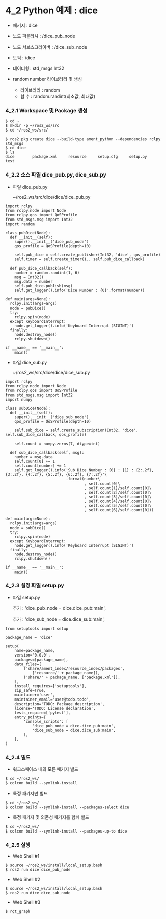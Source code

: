 # 4_2 Python 예제 :  dice 

- 패키지              : dice 
- 노드 퍼블리셔       : /dice_pub_node 
- 노드 서브스크라이버 : /dice_sub_node 
- 토픽                : /dice 
- 데이터형            : std_msgs Int32

- random number 라이브러리 및 생성

   * 라이브러리 : random
   * 함      수 : random.randint(최소값, 최대값)
   



### 4_2.1 Workspace 및 Package 생성

```
$ cd ~
$ mkdir -p ~/ros2_ws/src
$ cd ~/ros2_ws/src/

$ ros2 pkg create dice --build-type ament_python --dependencies rclpy std_msgs
$ cd dice
$ ls
dice        package.xml     resource     setup.cfg     setup.py     test

```


### 4_2.2 소스 파일  dice_pub.py, dice_sub.py 


- 파일 dice_pub.py

    ~/ros2_ws/src/dice/dice/dice_pub.py

```
import rclpy
from rclpy.node import Node 
from rclpy.qos import QoSProfile
from std_msgs.msg import Int32
import random

class pubDice(Node):
  def __init__(self):
    super().__init__('dice_pub_node')
    qos_profile = QoSProfile(depth=10)

    self.pub_dice = self.create_publisher(Int32, 'dice', qos_profile)
    self.timer = self.create_timer(1., self.pub_dice_callback)

  def pub_dice_callback(self):
    number = random.randint(1, 6)
    msg = Int32()
    msg.data = number
    self.pub_dice.publish(msg)
    self.get_logger().info('Dice Number : {0}'.format(number)) 

def main(args=None):
  rclpy.init(args=args)
  node = pubDice() 
  try:
    rclpy.spin(node)
  except KeyboardInterrupt:
    node.get_logger().info('Keyboard Interrupt (SIGINT)')
  finally:
    node.destroy_node()
    rclpy.shutdown()

if __name__ == '__main__':
    main()

```


- 파일 dice_sub.py 

    ~/ros2_ws/src/dice/dice/dice_sub.py

```
import rclpy
from rclpy.node import Node 
from rclpy.qos import QoSProfile
from std_msgs.msg import Int32
import numpy

class subDice(Node):
  def __init__(self):
    super().__init__('dice_sub_node')
    qos_profile = QoSProfile(depth=10)

    self.sub_dice = self.create_subscription(Int32, 'dice', self.sub_dice_callback, qos_profile)
    
    self.count = numpy.zeros(7, dtype=int)

  def sub_dice_callback(self, msg):
    number = msg.data
    self.count[0] += 1
    self.count[number] += 1
    self.get_logger().info('Sub Dice Number : {0} : {1} : {2:.2f}, {3:.2f}, {4:.2f}, {5:.2f}, {6:.2f}, {7:.2f}'\
                           .format(number\
                                   , self.count[0]\
                                   , self.count[1]/self.count[0]\
                                   , self.count[2]/self.count[0]\
                                   , self.count[3]/self.count[0]\
                                   , self.count[4]/self.count[0]\
                                   , self.count[5]/self.count[0]\
                                   , self.count[6]/self.count[0]))

def main(args=None):
  rclpy.init(args=args)
  node = subDice() 
  try:
    rclpy.spin(node)
  except KeyboardInterrupt:
    node.get_logger().info('Keyboard Interrupt (SIGINT)')
  finally:
    node.destroy_node()
    rclpy.shutdown()

if __name__ == '__main__':
    main()

```



### 4_2.3 설정 파일  setup.py

- 파일 setup.py

    추가 : 'dice_pub_node = dice.dice_pub:main',
    
    추가 : 'dice_sub_node = dice.dice_sub:main',

```
from setuptools import setup

package_name = 'dice'

setup(
    name=package_name,
    version='0.0.0',
    packages=[package_name],
    data_files=[
        ('share/ament_index/resource_index/packages',
            ['resource/' + package_name]),
        ('share/' + package_name, ['package.xml']),
    ],
    install_requires=['setuptools'],
    zip_safe=True,
    maintainer='user',
    maintainer_email='user@todo.todo',
    description='TODO: Package description',
    license='TODO: License declaration',
    tests_require=['pytest'],
    entry_points={
        'console_scripts': [
            'dice_pub_node = dice.dice_pub:main',
            'dice_sub_node = dice.dice_sub:main',
        ],
    },
)

```



### 4_2.4 빌드 

- 워크스페이스 내의 모든 패키지 빌드

```
$ cd ~/ros2_ws/ 
$ colcon build --symlink-install 

```


- 특정 패키지만 빌드 

``` 
$ cd ~/ros2_ws/ 
$ colcon build --symlink-install --packages-select dice

``` 

- 특정 패키지 및 의존성 패키지를 함께 빌드 

``` 
$ cd ~/ros2_ws/ 
$ colcon build --symlink-install --packages-up-to dice 

```


### 4_2.5 실행 

- Web Shell #1

```
$ source ~/ros2_ws/install/local_setup.bash
$ ros2 run dice dice_pub_node

```

- Web Shell #2

```
$ source ~/ros2_ws/install/local_setup.bash
$ ros2 run dice dice_sub_node 

```

- Web Shell #3

```
$ rqt_graph

```



```python

```
